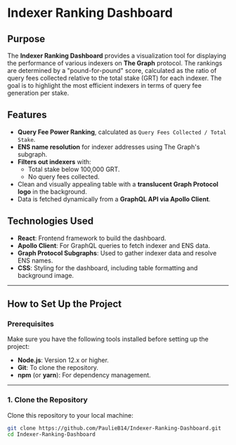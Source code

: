 # Indexer Ranking Dashboard

## Purpose
The **Indexer Ranking Dashboard** provides a visualization tool for displaying the performance of various indexers on **The Graph** protocol. The rankings are determined by a "pound-for-pound" score, calculated as the ratio of query fees collected relative to the total stake (GRT) for each indexer. The goal is to highlight the most efficient indexers in terms of query fee generation per stake.

## Features
- **Query Fee Power Ranking**, calculated as `Query Fees Collected / Total Stake`.
- **ENS name resolution** for indexer addresses using The Graph's subgraph.
- **Filters out indexers** with:
  - Total stake below 100,000 GRT.
  - No query fees collected.
- Clean and visually appealing table with a **translucent Graph Protocol logo** in the background.
- Data is fetched dynamically from a **GraphQL API via Apollo Client**.

## Technologies Used
- **React**: Frontend framework to build the dashboard.
- **Apollo Client**: For GraphQL queries to fetch indexer and ENS data.
- **Graph Protocol Subgraphs**: Used to gather indexer data and resolve ENS names.
- **CSS**: Styling for the dashboard, including table formatting and background image.

---

## How to Set Up the Project

### Prerequisites
Make sure you have the following tools installed before setting up the project:

- **Node.js**: Version 12.x or higher.
- **Git**: To clone the repository.
- **npm** (or **yarn**): For dependency management.

---

### 1. Clone the Repository
Clone this repository to your local machine:

```bash
git clone https://github.com/PaulieB14/Indexer-Ranking-Dashboard.git
cd Indexer-Ranking-Dashboard
